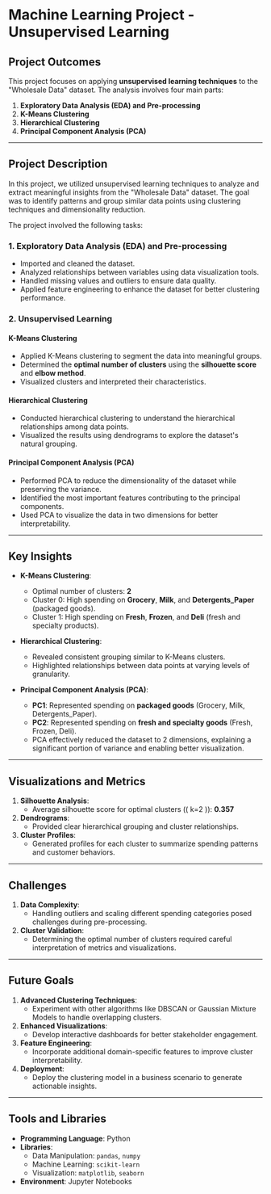 # Machine Learning Project - Unsupervised Learning

## **Project Outcomes**
This project focuses on applying **unsupervised learning techniques** to the "Wholesale Data" dataset. The analysis involves four main parts:
1. **Exploratory Data Analysis (EDA) and Pre-processing**
2. **K-Means Clustering**
3. **Hierarchical Clustering**
4. **Principal Component Analysis (PCA)**

---

## **Project Description**
In this project, we utilized unsupervised learning techniques to analyze and extract meaningful insights from the "Wholesale Data" dataset. The goal was to identify patterns and group similar data points using clustering techniques and dimensionality reduction.

The project involved the following tasks:

### **1. Exploratory Data Analysis (EDA) and Pre-processing**
- Imported and cleaned the dataset.
- Analyzed relationships between variables using data visualization tools.
- Handled missing values and outliers to ensure data quality.
- Applied feature engineering to enhance the dataset for better clustering performance.

### **2. Unsupervised Learning**
#### **K-Means Clustering**
- Applied K-Means clustering to segment the data into meaningful groups.
- Determined the **optimal number of clusters** using the **silhouette score** and **elbow method**.
- Visualized clusters and interpreted their characteristics.

#### **Hierarchical Clustering**
- Conducted hierarchical clustering to understand the hierarchical relationships among data points.
- Visualized the results using dendrograms to explore the dataset's natural grouping.

#### **Principal Component Analysis (PCA)**
- Performed PCA to reduce the dimensionality of the dataset while preserving the variance.
- Identified the most important features contributing to the principal components.
- Used PCA to visualize the data in two dimensions for better interpretability.

---

## **Key Insights**
- **K-Means Clustering**:
  - Optimal number of clusters: **2**
  - Cluster 0: High spending on **Grocery**, **Milk**, and **Detergents_Paper** (packaged goods).
  - Cluster 1: High spending on **Fresh**, **Frozen**, and **Deli** (fresh and specialty products).

- **Hierarchical Clustering**:
  - Revealed consistent grouping similar to K-Means clusters.
  - Highlighted relationships between data points at varying levels of granularity.

- **Principal Component Analysis (PCA)**:
  - **PC1**: Represented spending on **packaged goods** (Grocery, Milk, Detergents_Paper).
  - **PC2**: Represented spending on **fresh and specialty goods** (Fresh, Frozen, Deli).
  - PCA effectively reduced the dataset to 2 dimensions, explaining a significant portion of variance and enabling better visualization.

---

## **Visualizations and Metrics**
1. **Silhouette Analysis**:
   - Average silhouette score for optimal clusters (\( k=2 \)): **0.357**
2. **Dendrograms**:
   - Provided clear hierarchical grouping and cluster relationships.
3. **Cluster Profiles**:
   - Generated profiles for each cluster to summarize spending patterns and customer behaviors.

---

## **Challenges**
1. **Data Complexity**:
   - Handling outliers and scaling different spending categories posed challenges during pre-processing.
2. **Cluster Validation**:
   - Determining the optimal number of clusters required careful interpretation of metrics and visualizations.

---

## **Future Goals**
1. **Advanced Clustering Techniques**:
   - Experiment with other algorithms like DBSCAN or Gaussian Mixture Models to handle overlapping clusters.
2. **Enhanced Visualizations**:
   - Develop interactive dashboards for better stakeholder engagement.
3. **Feature Engineering**:
   - Incorporate additional domain-specific features to improve cluster interpretability.
4. **Deployment**:
   - Deploy the clustering model in a business scenario to generate actionable insights.

---

## **Tools and Libraries**
- **Programming Language**: Python
- **Libraries**:
  - Data Manipulation: `pandas`, `numpy`
  - Machine Learning: `scikit-learn`
  - Visualization: `matplotlib`, `seaborn`
- **Environment**: Jupyter Notebooks

